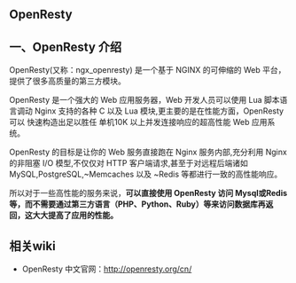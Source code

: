 ## OpenResty

## 一、OpenResty 介绍

OpenResty(又称：ngx_openresty) 是一个基于 NGINX 的可伸缩的 Web 平台，提供了很多高质量的第三方模块。

OpenResty 是一个强大的 Web 应用服务器，Web 开发人员可以使用 Lua 脚本语言调动 Nginx 支持的各种 C 以及 Lua 模块,更主要的是在性能方面，OpenResty可以 快速构造出足以胜任 单机10K 以上并发连接响应的超高性能 Web 应用系统。

OpenResty 的目标是让你的 Web 服务直接跑在 Nginx 服务内部,充分利用 Nginx 的非阻塞 I/O 模型,不仅仅对 HTTP 客户端请求,甚至于对远程后端诸如 MySQL,PostgreSQL,~Memcaches 以及 ~Redis 等都进行一致的高性能响应。

所以对于一些高性能的服务来说，**可以直接使用 OpenResty 访问 Mysql或Redis等，而不需要通过第三方语言（PHP、Python、Ruby）等来访问数据库再返回，这大大提高了应用的性能。**

## 相关wiki

- OpenResty 中文官网：http://openresty.org/cn/

